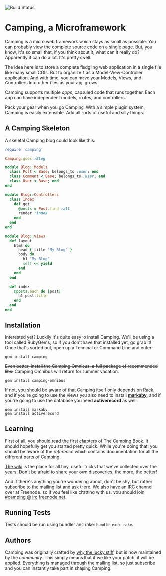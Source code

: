 ![Build Status](https://github.com/camping/camping/actions/workflows/ruby.yml/badge.svg)

# Camping, a Microframework

Camping is a micro web framework which stays as small as possible.
You can probably view the complete source code on a single page. But, you
know, it's so small that, if you think about it, what can it really do? Apparently
it can do a lot. It's pretty swell.

The idea here is to store a complete fledgling web application in a single
file like many small CGIs. But to organize it as a Model-View-Controller
application. And with time, you can move your Models, Views, and Controllers into
other files as your app grows.

Camping supports multiple *apps*, capsuled code that runs together. Each app can
have independent models, routes, and controllers.

Pack your gear when you go Camping! With a simple plugin system, Camping is easily
extensible. Add all sorts of useful and silly things.

## A Camping Skeleton

A skeletal Camping blog could look like this:

```ruby
require 'camping'

Camping.goes :Blog

module Blog::Models
  class Post < Base; belongs_to :user; end
  class Comment < Base; belongs_to :user; end
  class User < Base; end
end

module Blog::Controllers
  class Index
    def get
      @posts = Post.find :all
      render :index
    end
  end
end

module Blog::Views
  def layout
    html do
      head { title "My Blog" }
      body do
        h1 "My Blog"
        self << yield
      end
    end
  end

  def index
    @posts.each do |post|
      h1 post.title
    end
  end
end
```

## Installation

Interested yet?  Luckily it's quite easy to install Camping.  We'll be using
a tool called RubyGems, so if you don't have that installed yet, go grab it!
Once that's sorted out, open up a Terminal or Command Line and enter:

```
gem install camping
```

~~Even better, install the Camping Omnibus, a full package of recommended libs:~~ Camping Omnibus will return for summer vacation.

```
gem install camping-omnibus
```

If not, you should be aware of that Camping itself only depends on
[Rack](https://github.com/rack/rack), and if you're going to use the views you also
need to install **[markaby](https://github.com/markaby/markaby)**, and if you're going to use the database you need
**activerecord** as well.

```
gem install markaby
gem install activerecord
```

## Learning

First of all, you should read [the first chapters](/book/01_introduction.md)
of The Camping Book. It should hopefully get you started pretty quick. While
you're doing that, you should be aware of the _reference_ which contains
documentation for all the different parts of Camping.

[The wiki](https://github.com/camping/camping/wiki) is the place for all tiny,
useful tricks that we've collected over the years.  Don't be afraid to share
your own discoveries; the more, the better!

And if there's anything you're wondering about, don't be shy, but rather
subscribe to [the mailing list](http://rubyforge.org/mailman/listinfo/camping-list)
and ask there.  We also have an IRC channel over at Freenode, so if you feel
like chatting with us, you should join [#camping @ irc.freenode.net](http://java.freenode.net/?channel=camping).

## Running Tests

Tests should be run using bundler and rake: `bundle exec rake`.

## Authors

Camping was originally crafted by [why the lucky stiff](http://en.wikipedia.org/wiki/Why_the_lucky_stiff),
but is now maintained by the _community_.  This simply means that if we like your
patch, it will be applied.  Everything is managed through [the mailing list](http://rubyforge.org/mailman/listinfo/camping-list),
so just subscribe and you can instantly take part in shaping Camping.
